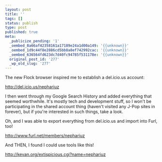```yaml
---
layout: post
title: ''
tags: []
status: publish
type: post
published: true
meta:
  _publicize_pending: '1'
  _oembed_8a66af42358161a17189e24a1d00a149: '{{unknown}}'
  _oembed_1d9c44f8e2886cd5bb8a8ef742992cac: '{{unknown}}'
  _oembed_636564fd623dc7d40fc94785f531178e: '{{unknown}}'
  original_post_id: '277'
  _wp_old_slug: '277'
---
```

The new Flock browser inspired me to establish a del.icio.us account:

http://del.icio.us/nephariuz

I then went through my Google Search History and added everything that seemed worthwhile. It's mostly tech and development stuff, so I won't be participating in the shared account thing (haven't visited any J-Pop sites in forever), but if you're interested in such things, take a look.

Oh, and I was able to export everything from del.icio.us and import into Furl, too!

http://www.furl.net/members/nephariuz

And THEN, I found I could use tools like this!

http://kevan.org/extispicious.cgi?name=nephariuz
